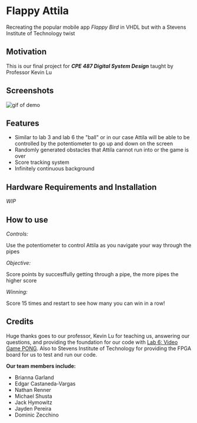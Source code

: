 # Flappy Attila

Recreating the popular mobile app *Flappy Bird* in VHDL but with a Stevens Institute of Technology twist

## Motivation

This is our final project for ***CPE 487 Digital System Design*** taught by Professor Kevin Lu

## Screenshots

![gif of demo](https://user-images.githubusercontent.com/43273809/102029876-481d8580-3d7e-11eb-859a-6b5599f8a25c.gif)

## Features

 - Similar to lab 3 and lab 6 the "ball" or in our case Attila will be able to be controlled by the potentiometer to go up and down on the screen 
 - Randomly generated obstacles that Attila cannot run into or the game is over  
 - Score tracking system
 - Infinitely continuous background

## Hardware Requirements and Installation

*WIP*

## How to use

*Controls:*

Use the potentiometer to control Attila as you navigate your way through the pipes

*Objective:*

Score points by succesffully getting through a pipe, the more pipes the higher score

*Winning:*

Score 15 times and restart to see how many you can win in a row!

## Credits

Huge thanks goes to our professor, Kevin Lu for teaching us, answering our questions, and providing the foundation for our code with [Lab 6: Video Game PONG](https://github.com/kevinwlu/dsd/tree/master/Nexys-A7/Lab-6). Also to Stevens Institute of Technology for providing the FPGA board for us to test and run our code.

**Our team members include:**

 - Brianna Garland
 - Edgar Castaneda-Vargas
 - Nathan Renner
 - Michael Shusta
 - Jack Hymowitz
 - Jayden Pereira
 - Dominic Zecchino
